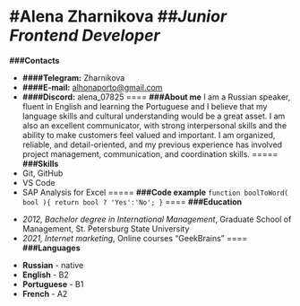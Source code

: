 **#Alena Zharnikova**
***##Junior Frontend Developer***
====
**###Contacts**
+ **####Telegram:** Zharnikova
+ **####E-mail:** alhonaporto@gmail.com
+ **####Discord:** alena_07825
====
**###About me**
I am a Russian speaker, fluent in English and learning the Portuguese and I believe that my language skills and cultural understanding would be a great asset. I am also an excellent communicator, with strong interpersonal skills and the ability to make customers feel valued and important. I am organized, reliable, and detail-oriented, and my previous experience has involved project management, communication, and coordination skills.
=====
**###Skills**
+ Git, GitHub
+ VS Code
+ SAP Analysis for Excel
=====
**###Code example**
`function boolToWord( bool ){
  return bool ? 'Yes':'No';
}`
====
**###Education**
* *2012, Bachelor degree in International Management*, Graduate School of Management, St. Petersburg State University
* *2021, Internet marketing*, Online courses “GeekBrains”
====
**###Languages**
+ **Russian** - native
+ **English** - B2
+ **Portuguese** - B1
+ **French** - A2
